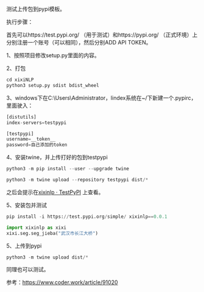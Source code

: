 测试上传包到pypi模板。

执行步骤：

首先可以https://test.pypi.org/ （用于测试）和https://pypi.org/ （正式环境）上分别注册一个账号（可以相同），然后分别ADD API TOKEN。

1、按照项目修改setup.py里面的内容。

2、打包

```python
cd xixiNLP
python3 setup.py sdist bdist_wheel
```

3、windows下在C:\Users\Administrator，lindex系统在~/下新建一个.pypirc，里面驶入：
```python
[distutils]
index-servers=testpypi

[testpypi]
username=__token__
password=自己添加的token
```

4、安装twine，并上传打好的包到testpypi

```python
python3 -m pip install --user --upgrade twine

python3 -m twine upload --repository testpypi dist/*
```

之后会提示在[xixinlp · TestPyPI](https://test.pypi.org/project/xixinlp/0.0.1/#files) 上查看。

5、安装包并测试

```python
pip install -i https://test.pypi.org/simple/ xixinlp==0.0.1

import xixinlp as xixi
xixi.seg.seg_jieba("武汉市长江大桥")
```

5、上传到pypi

```python
python3 -m twine upload dist/*
```

同理也可以测试。

参考：https://www.coder.work/article/91020
